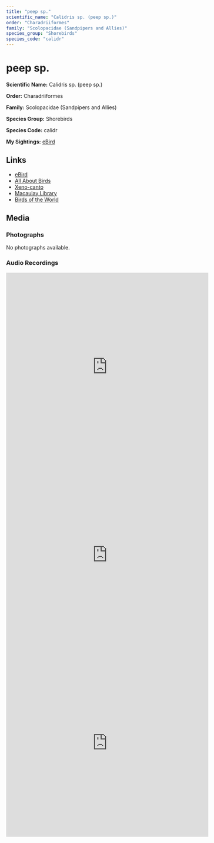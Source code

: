```yaml
---
title: "peep sp."
scientific_name: "Calidris sp. (peep sp.)"
order: "Charadriiformes"
family: "Scolopacidae (Sandpipers and Allies)"
species_group: "Shorebirds"
species_code: "calidr"
---
```


# peep sp.

**Scientific Name:** Calidris sp. (peep sp.)

**Order:** Charadriiformes

**Family:** Scolopacidae (Sandpipers and Allies)

**Species Group:** Shorebirds

**Species Code:** calidr

**My Sightings:** [eBird](https://ebird.org/lifelist?r=world&time=life&spp=calidr)

## Links
* [eBird](https://ebird.org/species/calidr) 
* [All About Birds](https://www.allaboutbirds.org/guide/calidr) 
* [Xeno-canto](https://www.xeno-canto.org/species/calidris-sp.-(peep-sp.)) 
* [Macaulay Library](https://search.macaulaylibrary.org/catalog?taxonCode=calidr&sort=rating_rank_desc)
* [Birds of the World](https://birdsoftheworld.org/bow/species/calidr)

## Media
### Photographs
No photographs available.

### Audio Recordings
<iframe src="https://macaulaylibrary.org/asset/626684686/embed" width="550" height="510" frameborder="0" allowfullscreen></iframe>
<iframe src="https://macaulaylibrary.org/asset/626685038/embed" width="550" height="510" frameborder="0" allowfullscreen></iframe>
<iframe src="https://macaulaylibrary.org/asset/626685039/embed" width="550" height="510" frameborder="0" allowfullscreen></iframe>
